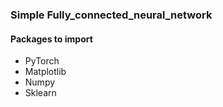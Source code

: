 ### Simple Fully_connected_neural_network

#### Packages to import
* PyTorch
* Matplotlib
* Numpy
* Sklearn
